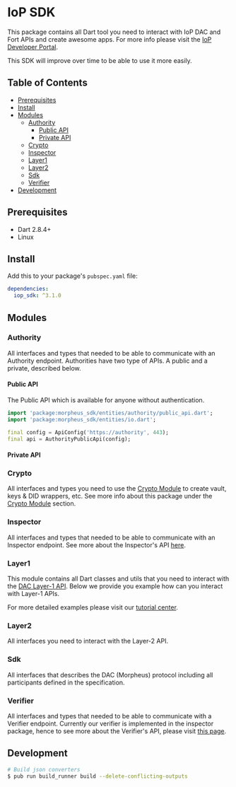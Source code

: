 # IoP SDK

This package contains all Dart tool you need to interact with IoP DAC and Fort APIs and create awesome apps. For more info please visit the [IoP Developer Portal](https://developer.iop.global/).

This SDK will improve over time to be able to use it more easily.

## Table of Contents <!-- omit in toc -->

- [Prerequisites](#prerequisites)
- [Install](#install)
- [Modules](#modules)
  - [Authority](#authority)
    - [Public API](#public-api)
    - [Private API](#private-api)
  - [Crypto](#crypto)
  - [Inspector](#inspector)
  - [Layer1](#layer1)
  - [Layer2](#layer2)
  - [Sdk](#sdk)
  - [Verifier](#verifier)
- [Development](#development)

## Prerequisites

- Dart 2.8.4+
- Linux

## Install

Add this to your package's `pubspec.yaml` file:

```yaml
dependencies:
  iop_sdk: ^3.1.0
```

## Modules

### Authority

All interfaces and types that needed to be able to communicate with an Authority endpoint. Authorities have two type of APIs.
A public and a private, described below.

#### Public API

The Public API which is available for anyone without authentication.

```dart
import 'package:morpheus_sdk/entities/authority/public_api.dart';
import 'package:morpheus_sdk/entities/io.dart';

final config = ApiConfig('https://authority', 443);
final api = AuthorityPublicApi(config);
```

#### Private API

### Crypto

All interfaces and types you need to use the [Crypto Module](#Crypto-Module) to create vault, keys & DID wrappers, etc. See more info about this package under the [Crypto Module](#Crypto-Module) section.

### Inspector

All interfaces and types that needed to be able to communicate with an Inspector endpoint. See more about the Inspector's API [here](https://github.com/Internet-of-People/morpheus-ts/tree/master/packages/inspector-service).

### Layer1

This module contains all Dart classes and utils that you need to interact with the [DAC Layer-1 API](https://developer.iop.global/#/glossary?id=layer-1). Below we provide you example how can you interact with Layer-1 APIs.

For more detailed examples please visit our [tutorial center](https://developer.iop.global/#/sdk/dac?id=tutorial-center).

### Layer2

All interfaces you need to interact with the Layer-2 API.

### Sdk

All interfaces that describes the DAC (Morpheus) protocol including all participants defined in the specification.

### Verifier

All interfaces and types that needed to be able to communicate with a Verifier endpoint. Currently our verifier is implemented in the inspector package, hence to see more about the Verifier's API, please visit [this page](https://github.com/Internet-of-People/morpheus-ts/tree/master/packages/inspector-service).

## Development

```bash
# Build json converters
$ pub run build_runner build --delete-conflicting-outputs
```
